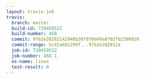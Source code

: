 ```yaml
---
layout: travis-job
travis:
  branch: master
  build-id: 720459521
  build-number: 458
  commit: 97b2e28281142948b30f8f0d49a87027b2309920
  commit-range: 5c42a681299f...97b2e2828114
  job-id: 720459522
  job-number: 458.1
  os-name: linux
  test-result: 0
---
```

